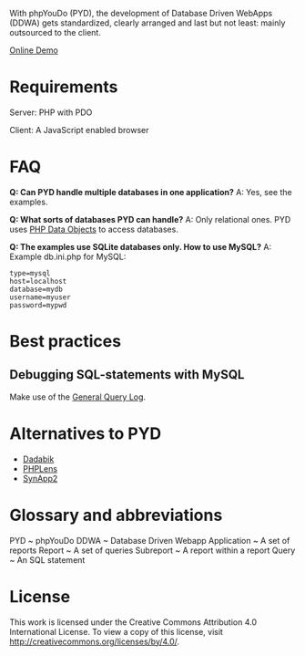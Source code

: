 With phpYouDo (PYD), the development of Database Driven WebApps (DDWA) gets standardized, clearly arranged and last but not least: mainly outsourced to the client.

[Online Demo](http://www.codeless.at/phpyoudo)


Requirements
============

Server: PHP with PDO

Client: A JavaScript enabled browser


FAQ
===

__Q: Can PYD handle multiple databases in one application?__
A: Yes, see the examples.

__Q: What sorts of databases PYD can handle?__
A: Only relational ones. PYD uses [PHP Data Objects](http://php.net/pdo) to access databases.

__Q: The examples use SQLite databases only. How to use MySQL?__
A: Example db.ini.php for MySQL:

~~~
type=mysql
host=localhost
database=mydb
username=myuser
password=mypwd
~~~


Best practices
==============

Debugging SQL-statements with MySQL
-----------------------------------

Make use of the [General Query Log](https://dev.mysql.com/doc/refman/5.1/en/query-log.html).


Alternatives to PYD
===================

* [Dadabik](http://www.dadabik.org/)
* [PHPLens](http://phplens.com/)
* [SynApp2](http://www.synapp2.org/)


Glossary and abbreviations
==========================

PYD
  ~ phpYouDo
DDWA
  ~ Database Driven Webapp
Application
  ~ A set of reports
Report
  ~ A set of queries
Subreport
  ~ A report within a report
Query
  ~ An SQL statement


License
=======

This work is licensed under the Creative Commons Attribution 4.0 International License. To view a copy of this license, visit http://creativecommons.org/licenses/by/4.0/.
